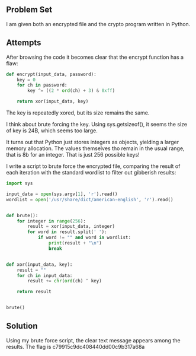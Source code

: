 ## **Problem Set**

I am given both an encrypted file and the crypto program written in Python.

## **Attempts**

After browsing the code it becomes clear that the encrypt function has a flaw:

```python
def encrypt(input_data, password):
    key = 0
    for ch in password:
        key ^= ((2 * ord(ch) + 3) & 0xff)

    return xor(input_data, key)
```

The key is repeatedly xored, but its size remains the same.

I think about brute forcing the key. Using sys.getsizeof(), it seems the size of key is 24B, which seems too large.

It turns out that Python just stores integers as objects, yielding a larger memory allocation. The values themselves tho remain in the usual range, that is 8b for an integer. That is just 256 possible keys! 

I write a script to brute force the encrypted file, comparing the result of each iteration with the standard wordlist to filter out gibberish results:

```python
import sys

input_data = open(sys.argv[1], 'r').read()
wordlist = open('/usr/share/dict/american-english', 'r').read()


def brute():
	for integer in range(256):
		result = xor(input_data, integer)
		for word in result.split(' '):
			if word != "" and word in wordlist:
				print(result + "\n")
				break


def xor(input_data, key):
    result = ""
    for ch in input_data:
        result += chr(ord(ch) ^ key)

    return result


brute()
```

## **Solution**

Using my brute force script, the clear text message appears among the results. The flag is c79915c9dc408440dd00c9b317a68a
